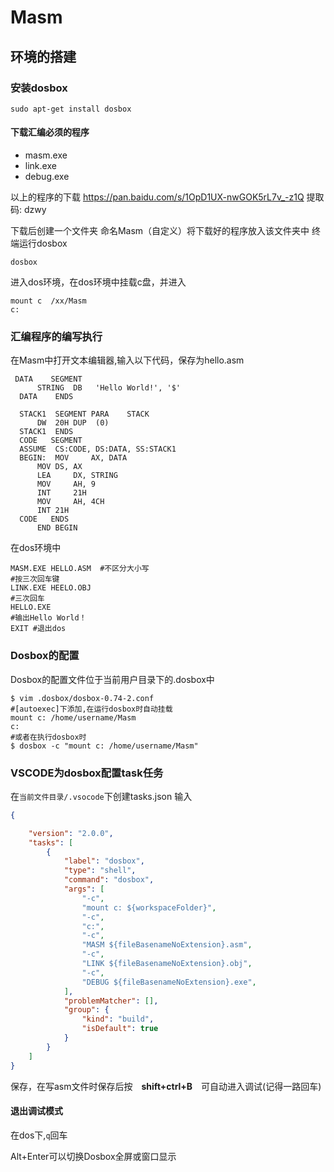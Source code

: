 # Masm

## 环境的搭建

### 安装dosbox

```shell
sudo apt-get install dosbox
```

#### 下载汇编必须的程序

* masm.exe
* link.exe
* debug.exe

以上的程序的下载
<https://pan.baidu.com/s/1OpD1UX-nwGOK5rL7v_-z1Q> 提取码: dzwy

下载后创建一个文件夹 命名Masm（自定义）将下载好的程序放入该文件夹中
终端运行dosbox

 ```termianl
 dosbox
 ```

进入dos环境，在dos环境中挂载c盘，并进入

```shell
mount c  /xx/Masm
c:

```

### 汇编程序的编写执行

在Masm中打开文本编辑器,输入以下代码，保存为hello.asm

```shell
 DATA    SEGMENT
      STRING  DB   'Hello World!', '$'
  DATA    ENDS

  STACK1  SEGMENT PARA    STACK
      DW  20H DUP  (0)
  STACK1  ENDS
  CODE   SEGMENT
  ASSUME  CS:CODE, DS:DATA, SS:STACK1
  BEGIN:  MOV     AX, DATA
      MOV DS, AX
      LEA     DX, STRING
      MOV     AH, 9
      INT     21H
      MOV     AH, 4CH
      INT 21H
  CODE   ENDS
      END BEGIN
```

在dos环境中

```terminal
MASM.EXE HELLO.ASM  #不区分大小写
#按三次回车键
LINK.EXE HEELO.OBJ
#三次回车
HELLO.EXE
#输出Hello World！  
EXIT #退出dos
```

### Dosbox的配置

Dosbox的配置文件位于当前用户目录下的.dosbox中

```shell
$ vim .dosbox/dosbox-0.74-2.conf
#[autoexec]下添加,在运行dosbox时自动挂载
mount c: /home/username/Masm
c:
#或者在执行dosbox时
$ dosbox -c "mount c: /home/username/Masm"
```

### VSCODE为dosbox配置task任务

在`当前文件目录/.vsocode`下创建tasks.json
输入

```json
{

    "version": "2.0.0",
    "tasks": [
        {
            "label": "dosbox",
            "type": "shell",
            "command": "dosbox",
            "args": [
                "-c",
                "mount c: ${workspaceFolder}",
                "-c",
                "c:",
                "-c",
                "MASM ${fileBasenameNoExtension}.asm",
                "-c",
                "LINK ${fileBasenameNoExtension}.obj",
                "-c",
                "DEBUG ${fileBasenameNoExtension}.exe",
            ],
            "problemMatcher": [],
            "group": {
                "kind": "build",
                "isDefault": true
            }
        }
    ]
}
```

保存，在写asm文件时保存后按　**shift+ctrl+B**　可自动进入调试(记得一路回车)

#### 退出调试模式

在dos下,`q`回车

Alt+Enter可以切换Dosbox全屏或窗口显示